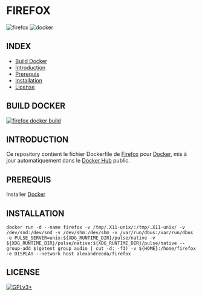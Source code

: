 # FIREFOX

![firefox](https://raw.githubusercontent.com/oda-alexandre/firefox/master/logo-firefox.png) ![docker](https://raw.githubusercontent.com/oda-alexandre/firefox/master/logo-docker.png)


## INDEX

- [Build Docker](#BUILD)
- [Introduction](#INTRODUCTION)
- [Prerequis](#PREREQUIS)
- [Installation](#INSTALLATION)
- [License](#LICENSE)


## BUILD DOCKER

[![firefox docker build](https://img.shields.io/docker/build/alexandreoda/firefox.svg)](https://hub.docker.com/r/alexandreoda/firefox)


## INTRODUCTION

Ce repository contient le fichier Dockerfile de [Firefox](https://www.mozilla.org/en-US/firefox/new/) pour [Docker](https://www.docker.com), mis à jour automatiquement dans le [Docker Hub](https://hub.docker.com/r/alexandreoda/firefox/) public.


## PREREQUIS

Installer [Docker](https://www.docker.com)


## INSTALLATION

```
docker run -d --name firefox -v /tmp/.X11-unix/:/tmp/.X11-unix/ -v /dev/snd:/dev/snd -v /dev/shm:/dev/shm -v /var/run/dbus:/var/run/dbus -e PULSE_SERVER=unix:${XDG_RUNTIME_DIR}/pulse/native -v ${XDG_RUNTIME_DIR}/pulse/native:${XDG_RUNTIME_DIR}/pulse/native --group-add $(getent group audio | cut -d: -f3) -v ${HOME}:/home/firefox -e DISPLAY --network host alexandreoda/firefox
```


## LICENSE

[![GPLv3+](http://gplv3.fsf.org/gplv3-127x51.png)](https://github.com/oda-alexandre/firefox/blob/master/LICENSE)

